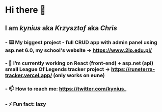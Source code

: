 # Hi there 👋
## I am **_kynius_** aka **_Krzysztof_** aka **_Chris_**
### - ⌨️ My biggest project - full CRUD app with admin panel using asp.net 6.0, my school's website -> https://www.2lo.edu.pl/
### - 🔭 I’m currently working on React (front-end) + asp.net (api) small League Of Legends tracker project -> https://runeterra-tracker.vercel.app/ (only works on eune)
### - 📫 How to reach me: https://twitter.com/kynius_
### - ⚡ Fun fact: lazy

